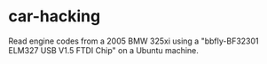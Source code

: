 # car-hacking
Read engine codes from a 2005 BMW 325xi using a "bbfly-BF32301 ELM327 USB V1.5 FTDI Chip" on a Ubuntu machine.
